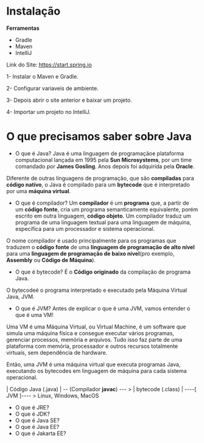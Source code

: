 # Instalação

**Ferramentas**

- Gradle
- Maven
- IntelliJ

Link do Site: https://start.spring.io

1- Instalar o Maven e Gradle.

2- Configurar variaveis de ambiente.

3- Depois abrir o site anterior e baixar um projeto.

4- Importar um projeto no IntelliJ.

# O que precisamos saber sobre Java

- O que é Java?
Java é uma linguagem de programaçãoe plataforma computacional lançada em 1995 pela **Sun Microsystems**, por um time comandado por **James Gosling**. Anos depois foi adquirida pela **Oracle**.

Diferente de outras linguagens de programação, que são **compiladas** para **código nativo**, o Java é compilado para um **bytecode** que é interpretado por uma **máquina virtual**.

- O que é compilador?
Um **compilador** é um **programa** que, a partir de um **código fonte**, cria um programa semanticamente equivalente, porém escrito em outra linguagem, **código objeto**. Um compilador traduz um programa de uma linguagem textual para uma linguagem de máquina, específica para um processador e sistema operacional.

O nome compilador é usado principalmente para os programas que traduzem o **código fonte** de uma **linguagem de programação de alto nível** para uma **linguagem de programação de baixo nível**(pro exemplo, **Assembly** ou **Código de Máquina**).

- O que é bytecode?
É o **Código originado** da compilação de programa Java.

O bytecodeé o programa interpretado e executado pela Máquina Virtual Java, JVM.

- O que é JVM?
Antes de explicar o que é uma JVM, vamos entender o que é uma VM!

Uma VM é uma Máquina Virtual, ou Virtual Machine, é um software que simula uma máquina física e consegue executar vários programas, gerenciar processos, memória e arquivos. Tudo isso faz parte de uma plataforma com memória, processador e outros recursos totalmente virtuais, sem dependência de hardware.

Então, uma JVM é uma máquina virtual que executa programas Java, executando os bytecodes em linguagem de máquina para cada sistema operacional.

| Código Java (.java) | -- (Compilador **javac**) --- > | bytecode (.class) | ----[ JVM ]---- > Linux, Windows, MacOS  
 
- O que é JRE?
- O que é JDK?
- O que é Java SE?
- O que é Java EE?
- O que é Jakarta EE?
